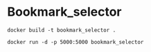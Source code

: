 # Bookmark_selector

```
docker build -t bookmark_selector .
```

```
docker run -d -p 5000:5000 bookmark_selector
```